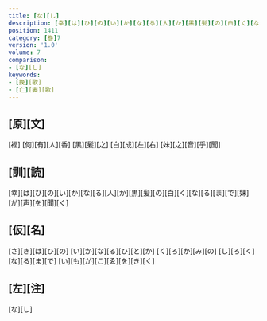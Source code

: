 ```yaml
---
title: [な][し]
description: [幸][は][ひ][の][い][か][な][る][人][か][黒][髪][の][白][く][な][る][ま][で][妹][が][声][を][聞][く]
position: 1411
category: [巻]7
version: '1.0'
volume: 7
comparison:
- [な][し]
keywords:
- [挽][歌]
- [亡][妻][歌]
---
```


## [原][文]

[福] [何][有][人][香] [黒][髪][之] [白][成][左][右] [妹][之][音][乎][聞]

## [訓][読]

[幸][は][ひ][の][い][か][な][る][人][か][黒][髪][の][白][く][な][る][ま][で][妹][が][声][を][聞][く]

## [仮][名]

[さ][き][は][ひ][の] [い][か][な][る][ひ][と][か] [く][ろ][か][み][の] [し][ろ][く][な][る][ま][で] [い][も][が][こ][ゑ][を][き][く]

## [左][注]

[な][し]
